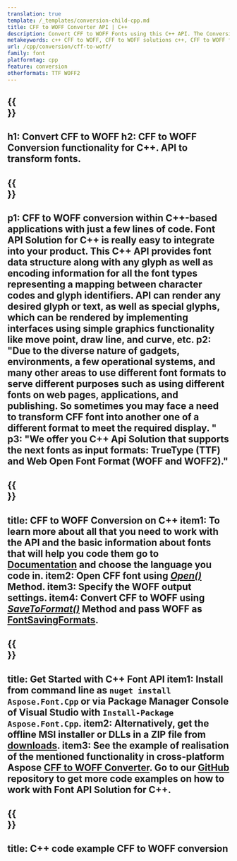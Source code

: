 ```yaml
---
translation: true
template: /_templates/conversion-child-cpp.md
title: CFF to WOFF Converter API | C++  
description: Convert CFF to WOFF Fonts using this C++ API. The Conversion functionality works on Windows and Linux, and in any development environment that supports C++.
metakeywords: c++ CFF to WOFF, CFF to WOFF solutions c++, CFF to WOFF font conerter cpp
url: /cpp/conversion/cff-to-woff/
family: font
platformtag: cpp
feature: conversion
otherformats: TTF WOFF2
---
```



{{<section banner>}}
---
h1: Convert CFF to WOFF
h2: CFF to WOFF Conversion functionality for C++. API to transform fonts.
---

{{<section overview>}}
---
p1: CFF to WOFF conversion within С++-based applications with just a few lines of code. Font API Solution for С++ is really easy to integrate into your product.  This C++ API provides font data structure along with any glyph as well as encoding information for all the font types representing a mapping between character codes and glyph identifiers. API can render any desired glyph or text, as well as special glyphs, which can be rendered by implementing interfaces using simple graphics functionality like move point, draw line, and curve, etc.
p2: "Due to the diverse nature of gadgets, environments, a few operational systems, and many other areas to use different font formats to serve different purposes such as using different fonts on web pages, applications, and publishing. So sometimes you may face a need to transform CFF font into another one of a different format to meet the required display. "
p3: "We offer you С++ Api Solution that supports the next fonts as input formats: TrueType (TTF) and Web Open Font Format (WOFF and WOFF2)."
---

{{<section feature1>}}
---
title: CFF to WOFF Conversion on C++
item1: To learn more about all that you need to work with the API and the basic information about fonts that will help you code them go to  [Documentation](https://docs.aspose.com/font/) and choose the language you code in.
item2: Open CFF font using [*Open()*](https://reference.aspose.com/font/cpp/class/aspose.font.font#ac2387bf04ccb5bac51cf37984d4ebf33) Method.
item3: Specify the WOFF output settings.
item4: Convert CFF to WOFF using [*SaveToFormat()*](https://reference.aspose.com/font/cpp/class/aspose.font.font#a670ea97404fd72c2e51b0e8c543c8a45) Method and pass WOFF as [FontSavingFormats](https://reference.aspose.com/font/cpp/namespace/aspose.font#a93d0dcc7c00f5c7027d60e14a5433c74).
---

{{<section feature2>}}
---
title: Get Started with C++ Font API
item1: Install from command line as ```nuget install Aspose.Font.Cpp``` or via Package Manager Console of Visual Studio with ```Install-Package Aspose.Font.Cpp```.
item2: Alternatively, get the offline MSI installer or DLLs in a ZIP file from [downloads](https://downloads.aspose.com/font/cpp).
item3: See the example of realisation of the mentioned functionality in cross-platform Aspose [CFF to WOFF Converter](https://products.aspose.app/font/conversion/cff-to-woff). Go to our [GitHub](https://github.com/aspose-font/Aspose.Font-Documentation/tree/master/cpp-examples) repository to get more code examples on how to work with Font API Solution for C++.
---

{{<section codeexample>}}
---
title: C++ code example CFF to WOFF conversion
---